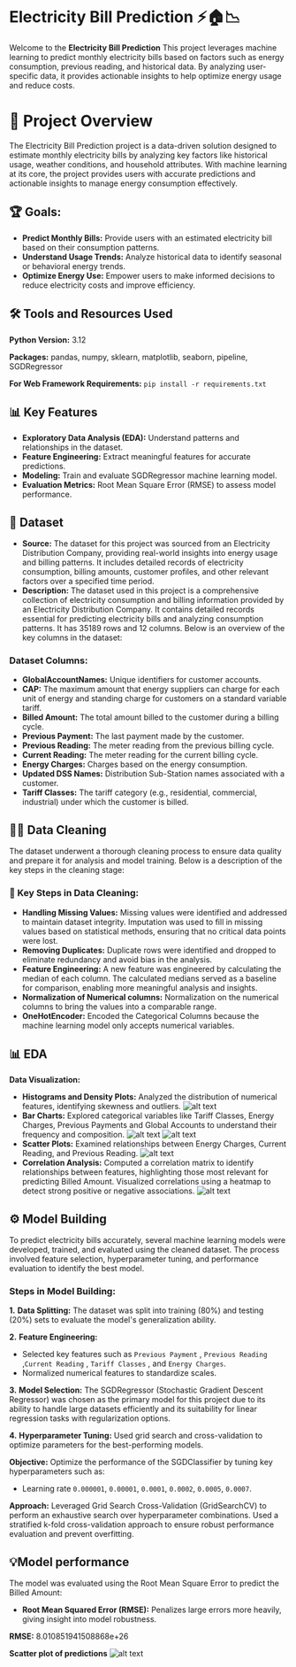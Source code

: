 # Electricity Bill Prediction ⚡️🏠📉 
Welcome to the **Electricity Bill Prediction** This project leverages machine learning to predict monthly electricity bills based on factors such as energy consumption, previous reading, and historical data. By analyzing user-specific data, it provides actionable insights to help optimize energy usage and reduce costs.


# 📌 Project Overview
The Electricity Bill Prediction project is a data-driven solution designed to estimate monthly electricity bills by analyzing key factors like historical usage, weather conditions, and household attributes. With machine learning at its core, the project provides users with accurate predictions and actionable insights to manage energy consumption effectively.

## 🏆 Goals:
*  **Predict Monthly Bills:** Provide users with an estimated electricity bill based on their consumption patterns.
*  **Understand Usage Trends:** Analyze historical data to identify seasonal or behavioral energy trends.
*  **Optimize Energy Use:** Empower users to make informed decisions to reduce electricity costs and improve efficiency.

## 🛠️ Tools and Resources Used 
**Python Version:** 3.12  

**Packages:** pandas, numpy, sklearn, matplotlib, seaborn, pipeline, SGDRegressor

**For Web Framework Requirements:**  ```pip install -r requirements.txt``` 

## 📊 Key Features

*   **Exploratory Data Analysis (EDA):** Understand patterns and relationships in the dataset.
*   **Feature Engineering:** Extract meaningful features for accurate predictions.
*   **Modeling:** Train and evaluate SGDRegressor machine learning model.
*   **Evaluation Metrics:** Root Mean Square Error (RMSE) to assess model performance.

## 📖 Dataset

*    **Source:**  The dataset for this project was sourced from an Electricity Distribution Company, providing real-world insights into energy usage and billing patterns. It includes detailed records of electricity consumption, billing amounts, customer profiles, and other relevant factors over a specified time period.
*    **Description:** The dataset used in this project is a comprehensive collection of electricity consumption and billing information provided by an Electricity Distribution Company. It contains detailed records essential for predicting electricity bills and analyzing consumption patterns. It has 35189 rows and 12 columns. Below is an overview of the key columns in the dataset:

  ### Dataset Columns:
*  **GlobalAccountNames:** Unique identifiers for customer accounts.
*  **CAP:** The maximum amount that energy suppliers can charge for each unit of energy and standing charge for customers on a standard variable tariff.
*  **Billed Amount:** The total amount billed to the customer during a billing cycle.
*  **Previous Payment:** The last payment made by the customer.
*  **Previous Reading:** The meter reading from the previous billing cycle.
*  **Current Reading:** The meter reading for the current billing cycle.
*  **Energy Charges:** Charges based on the energy consumption.
*  **Updated DSS Names:** Distribution Sub-Station names associated with a customer.
*  **Tariff Classes:** The tariff category (e.g., residential, commercial, industrial) under which the customer is billed.

## 🧹✨ Data Cleaning
The dataset underwent a thorough cleaning process to ensure data quality and prepare it for analysis and model training. Below is a description of the key steps in the cleaning stage:

### 🔑 Key Steps in Data Cleaning:
*  **Handling Missing Values:** Missing values were identified and addressed to maintain dataset integrity. Imputation was used to fill in missing values based on statistical methods, ensuring that no critical data points were lost.
*  **Removing Duplicates:** Duplicate rows were identified and dropped to eliminate redundancy and avoid bias in the analysis.
*  **Feature Engineering:** A new feature was engineered by calculating the median of each column. The calculated medians served as a baseline for comparison, enabling more meaningful analysis and insights. 
*  **Normalization of Numerical columns:** Normalization on the numerical columns to bring the values into a comparable range.
*  **OneHotEncoder:** Encoded the Categorical Columns because the machine learning model only accepts numerical variables. 

## 📊 EDA
  **Data Visualization:**
   * **Histograms and Density Plots:** Analyzed the distribution of numerical features, identifying skewness and outliers.
     ![alt text](https://github.com/Evykings/Electricity-Bill-Prediction/blob/b0b8b9d66027362622fdc2a6cf380f2608dc2573/bedc%20tariff%20class%20dis.png)
   * **Bar Charts:** Explored categorical variables like Tariff Classes, Energy Charges, Previous Payments and Global Accounts to understand their frequency and composition.
     ![alt text](https://github.com/Evykings/Electricity-Bill-Prediction/blob/main/energy%20charge%20vs%20tariff.png)
     ![alt text](https://github.com/Evykings/Electricity-Bill-Prediction/blob/main/previous%20payment%20vs%20billed%20amount.png)
   * **Scatter Plots:** Examined relationships between Energy Charges, Current Reading, and Previous Reading.
     ![alt text](https://github.com/Evykings/Electricity-Bill-Prediction/blob/main/scatter%20plot%20of%20energy%20charge%20vs%20billed%20amount.png)
   * **Correlation Analysis:** Computed a correlation matrix to identify relationships between features, highlighting those most relevant for predicting Billed Amount. Visualized      correlations using a heatmap to detect strong positive or negative associations.
     ![alt text](https://github.com/Evykings/Electricity-Bill-Prediction/blob/main/heatmap.png)


## ⚙️ Model Building 

To predict electricity bills accurately, several machine learning models were developed, trained, and evaluated using the cleaned dataset. The process involved feature selection, hyperparameter tuning, and performance evaluation to identify the best model.

### Steps in Model Building:

**1.**  **Data Splitting:**
The dataset was split into training (80%) and testing (20%) sets to evaluate the model's generalization ability.

**2.**  **Feature Engineering:**
*  Selected key features such as ```Previous Payment``` , ```Previous Reading``` ,```Current Reading``` , ```Tariff Classes``` , and ```Energy Charges```.
*  Normalized numerical features to standardize scales.

**3.**  **Model Selection:**
The SGDRegressor (Stochastic Gradient Descent Regressor) was chosen as the primary model for this project due to its ability to handle large datasets efficiently and its suitability for linear regression tasks with regularization options.

**4.**  **Hyperparameter Tuning:**
Used grid search and cross-validation to optimize parameters for the best-performing models.

  **Objective:** Optimize the performance of the SGDClassifier by tuning key hyperparameters such as:
  *  Learning rate  ```0.000001```, ```0.00001```, ```0.0001```, ```0.0002```, ```0.0005```, ```0.0007```.
    
  **Approach:** Leveraged Grid Search Cross-Validation (GridSearchCV) to perform an exhaustive search over hyperparameter combinations. Used a stratified k-fold cross-validation approach to ensure robust performance evaluation and prevent overfitting.

## 💡Model performance
The model was evaluated using the Root Mean Square Error to predict the Billed Amount:

*  **Root Mean Squared Error (RMSE):** Penalizes large errors more heavily, giving insight into model robustness.

**RMSE:** 8.010851941508868e+26

**Scatter plot of predictions**
![alt text](https://github.com/Evykings/Prediction-of-Elderly-Falls/blob/main/images/fall.png)



